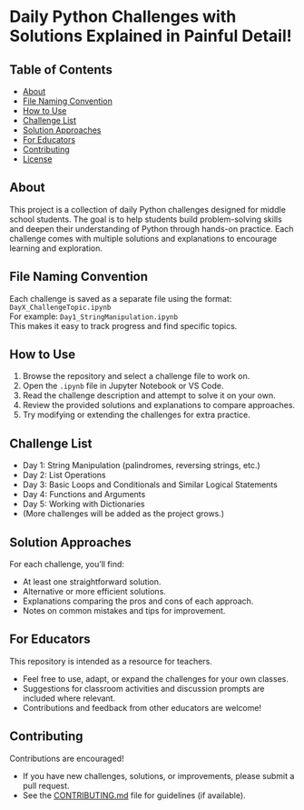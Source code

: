 
# Daily Python Challenges with Solutions Explained in Painful Detail!

## Table of Contents
- [About](#about)
- [File Naming Convention](#file-naming-convention)
- [How to Use](#how-to-use)
- [Challenge List](#challenge-list)
- [Solution Approaches](#solution-approaches)
- [For Educators](#for-educators)
- [Contributing](#contributing)
- [License](#license)

## About

This project is a collection of daily Python challenges designed for middle school students. The goal is to help students build problem-solving skills and deepen their understanding of Python through hands-on practice. Each challenge comes with multiple solutions and explanations to encourage learning and exploration.

## File Naming Convention

Each challenge is saved as a separate file using the format:  
`DayX_ChallengeTopic.ipynb`  
For example: `Day1_StringManipulation.ipynb`  
This makes it easy to track progress and find specific topics.

## How to Use

1. Browse the repository and select a challenge file to work on.
2. Open the `.ipynb` file in Jupyter Notebook or VS Code.
3. Read the challenge description and attempt to solve it on your own.
4. Review the provided solutions and explanations to compare approaches.
5. Try modifying or extending the challenges for extra practice.

## Challenge List

- Day 1: String Manipulation (palindromes, reversing strings, etc.)
- Day 2: List Operations
- Day 3: Basic Loops and Conditionals and Similar Logical Statements
- Day 4: Functions and Arguments
- Day 5: Working with Dictionaries
- (More challenges will be added as the project grows.)

## Solution Approaches

For each challenge, you’ll find:
- At least one straightforward solution.
- Alternative or more efficient solutions.
- Explanations comparing the pros and cons of each approach.
- Notes on common mistakes and tips for improvement.

## For Educators

This repository is intended as a resource for teachers.  
- Feel free to use, adapt, or expand the challenges for your own classes.
- Suggestions for classroom activities and discussion prompts are included where relevant.
- Contributions and feedback from other educators are welcome!

## Contributing

Contributions are encouraged!  
- If you have new challenges, solutions, or improvements, please submit a pull request.
- See the [CONTRIBUTING.md](CONTRIBUTING.md) file for guidelines (if available).

